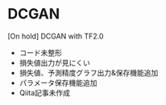 # DCGAN
[On hold] DCGAN with TF2.0

- コード未整形
- 損失値出力が見にくい
- 損失値、予測精度グラフ出力&保存機能追加
- パラメータ保存機能追加
- Qiita記事未作成
